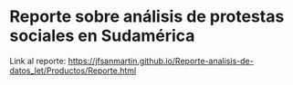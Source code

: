 # Reporte sobre análisis de protestas sociales en Sudamérica

Link al reporte: https://jfsanmartin.github.io/Reporte-analisis-de-datos_let/Productos/Reporte.html